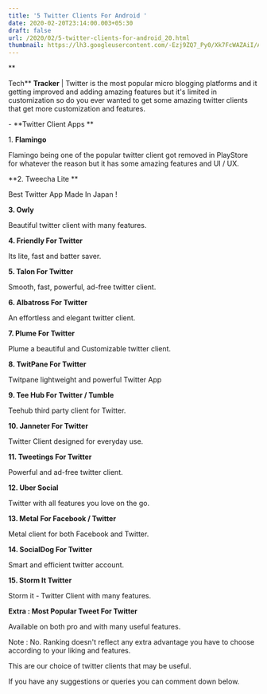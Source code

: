 ```yaml
---
title: '5 Twitter Clients For Android '
date: 2020-02-20T23:14:00.003+05:30
draft: false
url: /2020/02/5-twitter-clients-for-android_20.html
thumbnail: https://lh3.googleusercontent.com/-Ezj9ZQ7_Py0/Xk7FcWAZAiI/AAAAAAAABJ4/-NXosYDDORkfffcYDdOQ_aIaXV7jFPzywCLcBGAsYHQ/s1600/IMG_20200220_231341_689.jpg
---
```


**

Tech** **Tracker** | Twitter is the most popular micro blogging platforms and it getting improved and adding amazing features but it's limited in customization so do you ever wanted to get some amazing twitter clients that get more customization and features.

  

\- **Twitter Client Apps **  

  

1\. **Flamingo**

Flamingo being one of the popular twitter client got removed in PlayStore for whatever the reason but it has some amazing features and UI / UX.

**2\. Tweecha Lite **

Best Twitter App Made In Japan !

  

**3\. Owly**

  

Beautiful twitter client with many features.

**4\. Friendly For Twitter**

Its lite, fast and batter saver.

**5\. Talon For Twitter**

Smooth, fast, powerful, ad-free twitter client.

**6\. Albatross For Twitter**

An effortless and elegant twitter client.

**7\. Plume For Twitter**

Plume a beautiful and Customizable twitter client.

**8\. TwitPane For Twitter**

Twitpane lightweight and powerful Twitter App

**9\. Tee Hub For Twitter / Tumble**

Teehub third party client for Twitter.

**10\. Janneter For Twitter**

  

Twitter Client designed for everyday use.

**11\. Tweetings For Twitter**

Powerful and ad-free twitter client.

**12\. Uber Social**

Twitter with all features you love on the go.

**13\. Metal For Facebook / Twitter**

  

Metal client for both Facebook and Twitter.

**14\. SocialDog For Twitter**

Smart and efficient twitter account.

**15\. Storm It Twitter**

Storm it - Twitter Client with many features.

**Extra : Most Popular Tweet For Twitter**

Available on both pro and with many useful features.

  

Note : No. Ranking doesn't reflect any extra advantage you have to choose according to your liking and features.

  

This are our choice of twitter clients that may be useful.

  

If you have any suggestions or queries you can comment down below.